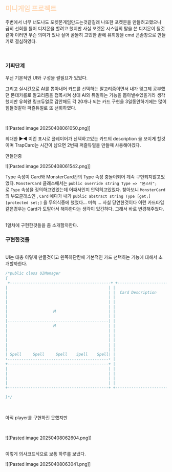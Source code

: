 ## <font color="#ffdab9">미니게임 프로젝트</font>
주변에서 너무 너도나도 포켓몬게임만드는것같길래 
나또한 포켓몬을 만들려고했으나 급히 선회를 틀어 디지몬을 할려고 했지만
사실 포켓몬 시스템의 탈을 쓴 디지몬이 될것같아 이러면 무슨 의미가 있나 싶어 
골똘히 고민한 끝에 유희왕을 cmd 콘솔창으로 만들기로 결심하였다.

<br>

### 기획단계
우선 기본적인 UI와 구성을 짤필요가 있었다.
<br>

그리고 실시간으로 AI를 뽑아내어 카드를 선택하는 알고리즘이면서 내가 엊그제 공부했던 몬테카를로 알고리즘을 접목시켜 상대 AI와 듀얼하는 기능을 뽑아낼수있을거라 생각했지만 유희왕 링크듀얼로 감안해도 각 20개나 되는 카드 구현을 3일동안하기에는 많이 힘들것같아 퍼즐듀얼로 또 선회하였다.



<br>




![[Pasted image 20250408061050.png]]



최대한 ▶◀ 이런 표시로 플레이어가 선택하고있는 카드의 description 을 보이게 할것이며
TrapCard는 시간이 남으면 2번째 퍼즐듀얼을 만들때 사용해야겠다.

만들던중 

![[Pasted image 20250408061542.png]]

Type 속성이 Card와 MonsterCard간의 Type 속성 충돌이되어 계속 구현되지않고있었다.
`MonsterCard` 클래스에서는 `public override string Type => "몬스터";`로 `Type` 속성을 정의하고있었는데 어째서인지 안먹히고있었다. 찾아보니 `MonsterCard`의 부모클래스인 , `Card` 에다가 내가 `public abstract string Type [get;][protected set;]` 을 무의식중에 했었다... 머쓱 ... 
사실 당연한것이다 이런 카드타입같은경우는 Card가 도맡아서 해야한다는 생각이 있긴하다.
그래서 바로 변경해주었다.

<br>
1일차에 구현한것들을 좀 소개할까한다.
<Br>

### 구현한것들

<br>
UI는 대충 이렇게 만들것이고 왼쪽하단칸에 기본적인 카드 선택하는 기능에 대해서 소개할까한다.

<br>


```cs
/*public class UIManager  
{  
 +--------------------------------------------+ +-------------------------------+  
|                                            | |                               |  
|                                            | |  Card Description             |  
|                                            | |                               |  
|                                            | |                               |  
|                                            | |                               |  
|                    M                       | |                               |  
|                                            | |                               |  
|--------------------------------------------| |                               |  
|                    M                       | |                               |  
|                                            | |                               |  
|                                            | |                               |  
|                                            | |                               |  
|                                            | |                               |  
|                                            | |                               |  
| Spell     Spell     Spell    Spell    Spell| |                               |  
+--------------------------------------------+ |                               |  
+--------------------------------------------+ |                               |  
|                                            | |                               |  
|                                            | |                               |  
|                                            | |                               |  
|                                            | |                               |  
+--------------------------------------------+ +-------------------------------+  
          
}*/
```

<Br>

아직 player를 구현하진 못했지만

<br>

![[Pasted image 20250408062604.png]]

<br>
이렇게 의사코드식으로 보통 하루를 보냈다.

![[Pasted image 20250408063041.png]]





<br>


